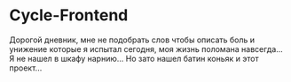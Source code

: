 # Cycle-Frontend
Дорогой дневник, мне не подобрать слов чтобы описать боль и унижение которые я испытал сегодня, моя жизнь поломана навсегда... Я не нашел в шкафу нарнию... Но зато нашел батин коньяк и этот проект...
